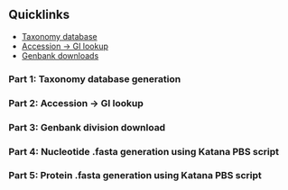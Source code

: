 ## Quicklinks
* [Taxonomy database](#part-1-taxonomy-database-generation)
* [Accession -> GI lookup](#part-2-accession---gi-lookup)
* [Genbank downloads](#part-3-genbank-division-download)

### Part 1: Taxonomy database generation

### Part 2: Accession -> GI lookup

### Part 3: Genbank division download

### Part 4: Nucleotide .fasta generation using Katana PBS script

### Part 5: Protein .fasta generation using Katana PBS script

